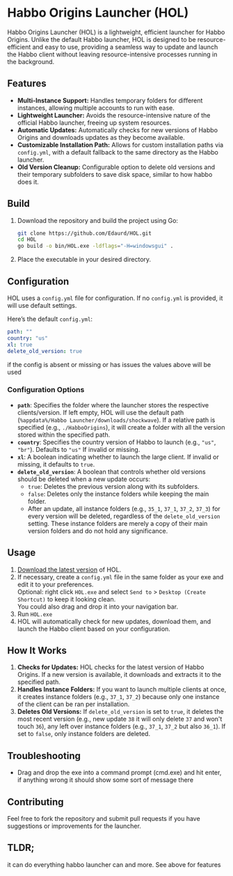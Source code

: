 # Habbo Origins Launcher (HOL)

Habbo Origins Launcher (HOL) is a lightweight, efficient launcher for Habbo Origins. Unlike the default Habbo launcher, HOL is designed to be resource-efficient and easy to use, providing a seamless way to update and launch the Habbo client without leaving resource-intensive processes running in the background.

## Features
- **Multi-Instance Support:** Handles temporary folders for different instances, allowing multiple accounts to run with ease.
- **Lightweight Launcher:** Avoids the resource-intensive nature of the official Habbo launcher, freeing up system resources.
- **Automatic Updates:** Automatically checks for new versions of Habbo Origins and downloads updates as they become available.
- **Customizable Installation Path:** Allows for custom installation paths via `config.yml`, with a default fallback to the same directory as the Habbo launcher.
- **Old Version Cleanup:** Configurable option to delete old versions and their temporary subfolders to save disk space, similar to how habbo does it.

## Build
1. Download the repository and build the project using Go:
   ```bash
   git clone https://github.com/Edaurd/HOL.git
   cd HOL
   go build -o bin/HOL.exe -ldflags="-H=windowsgui" .
   ```
2. Place the executable in your desired directory.

## Configuration
HOL uses a `config.yml` file for configuration. If no `config.yml` is provided, it will use default settings.

Here’s the default `config.yml`:
```yaml
path: ""
country: "us"
xl: true
delete_old_version: true
```
if the config is absent or missing or has issues the values above will be used

### Configuration Options
- **`path`**: Specifies the folder where the launcher stores the respective clients/version. If left empty, HOL will use the default path (`%appdata%/Habbo Launcher/downloads/shockwave`). If a relative path is specified (e.g., `./HabboOrigins`), it will create a folder with all the version stored within the specified path.
- **`country`**: Specifies the country version of Habbo to launch (e.g., `"us"`, `"br"`). Defaults to `"us"` If invalid or missing.
- **`xl`**: A boolean indicating whether to launch the large client. If invalid or missing, it defaults to `true`.
- **`delete_old_version`**: A boolean that controls whether old versions should be deleted when a new update occurs:
  - `true`: Deletes the previous version along with its subfolders.
  - `false`: Deletes only the instance folders while keeping the main folder.
  - After an update, all instance folders (e.g., `35_1`, `37_1`, `37_2`, `37_3`) for every version will be deleted, regardless of the `delete_old_version` setting. These instance folders are merely a copy of their main version folders and do not hold any significance.

## Usage
1. [Download the latest version](https://github.com/Edaurd/HOL/releases/latest) of HOL. 
2. If necessary, create a `config.yml` file in the same folder as your exe and edit it to your preferences.<br>
  Optional: right click `HOL.exe` and select `Send to` > `Desktop (Create Shortcut)` to keep it looking clean.<br>
            You could also drag and drop it into your navigation bar.  
4. Run `HOL.exe`
5. HOL will automatically check for new updates, download them, and launch the Habbo client based on your configuration.

## How It Works
1. **Checks for Updates:** HOL checks for the latest version of Habbo Origins. If a new version is available, it downloads and extracts it to the specified path.
2. **Handles Instance Folders:** If you want to launch multiple clients at once, it creates instance folders (e.g., `37_1`, `37_2`) because only one instance of the client can be ran per installation.
3. **Deletes Old Versions:** If `delete_old_version` is set to `true`, it deletes the most recent version (e.g., new update `38` it will only delete `37` and won't touch `36`), any left over instance folders (e.g., `37_1`, `37_2` but also `36_1`). If set to `false`, only instance folders are deleted.

## Troubleshooting
- Drag and drop the exe into a command prompt (cmd.exe) and hit enter, if anything wrong it should show some sort of message there 

## Contributing
Feel free to fork the repository and submit pull requests if you have suggestions or improvements for the launcher.

## TLDR;
it can do everything habbo launcher can and more. See above for features 
